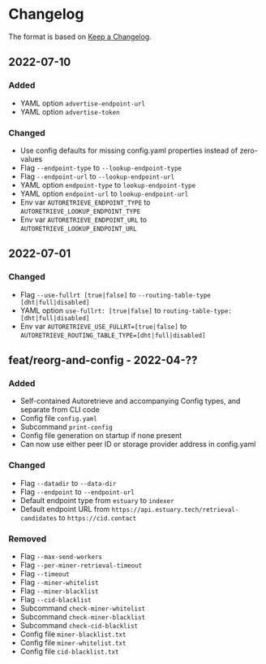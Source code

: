 # Changelog
The format is based on [Keep a Changelog](https://keepachangelog.com/en/1.0.0/).

## 2022-07-10
### Added
- YAML option `advertise-endpoint-url`
- YAML option `advertise-token`

### Changed
- Use config defaults for missing config.yaml properties instead of zero-values
- Flag `--endpoint-type` to `--lookup-endpoint-type`
- Flag `--endpoint-url` to `--lookup-endpoint-url`
- YAML option `endpoint-type` to `lookup-endpoint-type`
- YAML option `endpoint-url` to `lookup-endpoint-url`
- Env var `AUTORETRIEVE_ENDPOINT_TYPE` to `AUTORETRIEVE_LOOKUP_ENDPOINT_TYPE`
- Env var `AUTORETRIEVE_ENDPOINT_URL` to `AUTORETRIEVE_LOOKUP_ENDPOINT_URL`

## 2022-07-01
### Changed
- Flag `--use-fullrt [true|false]` to `--routing-table-type [dht|full|disabled]`
- YAML option `use-fullrt: [true|false]` to `routing-table-type: [dht|full|disabled]`
- Env var `AUTORETRIEVE_USE_FULLRT=[true|false]` to `AUTORETRIEVE_ROUTING_TABLE_TYPE=[dht|full|disabled]`

## feat/reorg-and-config - 2022-04-??
### Added
- Self-contained Autoretrieve and accompanying Config types, and separate from CLI code
- Config file `config.yaml`
- Subcommand `print-config`
- Config file generation on startup if none present
- Can now use either peer ID or storage provider address in config.yaml

### Changed
- Flag `--datadir` to `--data-dir`
- Flag `--endpoint` to `--endpoint-url`
- Default endpoint type from `estuary` to `indexer`
- Default endpoint URL from `https://api.estuary.tech/retrieval-candidates` to `https://cid.contact`

### Removed
- Flag `--max-send-workers`
- Flag `--per-miner-retrieval-timeout`
- Flag `--timeout`
- Flag `--miner-whitelist`
- Flag `--miner-blacklist`
- Flag `--cid-blacklist`
- Subcommand `check-miner-whitelist`
- Subcommand `check-miner-blacklist`
- Subcommand `check-cid-blacklist`
- Config file `miner-blacklist.txt`
- Config file `miner-whitelist.txt`
- Config file `cid-blacklist.txt`

